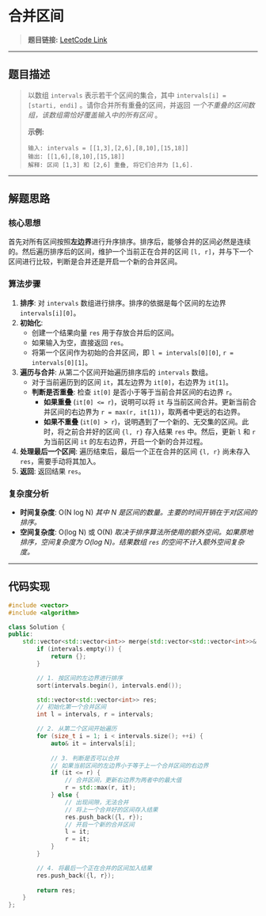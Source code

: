 # 合并区间

> **题目链接:** [LeetCode Link](https://leetcode.cn/problems/merge-intervals/)

---

## 题目描述

> 以数组 `intervals` 表示若干个区间的集合，其中 `intervals[i] = [starti, endi]` 。请你合并所有重叠的区间，并返回 *一个不重叠的区间数组，该数组需恰好覆盖输入中的所有区间* 。
>
> **示例:**
> ```
> 输入: intervals = [[1,3],[2,6],[8,10],[15,18]]
> 输出: [[1,6],[8,10],[15,18]]
> 解释: 区间 [1,3] 和 [2,6] 重叠, 将它们合并为 [1,6].
> ```

---

## 解题思路

### 核心思想
首先对所有区间按照**左边界**进行升序排序。排序后，能够合并的区间必然是连续的。然后遍历排序后的区间，维护一个当前正在合并的区间 `[l, r]`，并与下一个区间进行比较，判断是合并还是开启一个新的合并区间。

### 算法步骤
1.  **排序**: 对 `intervals` 数组进行排序。排序的依据是每个区间的左边界 `intervals[i][0]`。
2.  **初始化**:
    *   创建一个结果向量 `res` 用于存放合并后的区间。
    *   如果输入为空，直接返回 `res`。
    *   将第一个区间作为初始的合并区间，即 `l = intervals[0][0]`, `r = intervals[0][1]`。
3.  **遍历与合并**: 从第二个区间开始遍历排序后的 `intervals` 数组。
    *   对于当前遍历到的区间 `it`，其左边界为 `it[0]`，右边界为 `it[1]`。
    *   **判断是否重叠**: 检查 `it[0]` 是否小于等于当前合并区间的右边界 `r`。
        *   **如果重叠** (`it[0] <= r`)，说明可以将 `it` 与当前区间合并。更新当前合并区间的右边界为 `r = max(r, it[1])`，取两者中更远的右边界。
        *   **如果不重叠** (`it[0] > r`)，说明遇到了一个新的、无交集的区间。此时，将之前合并好的区间 `{l, r}` 存入结果 `res` 中。然后，更新 `l` 和 `r` 为当前区间 `it` 的左右边界，开启一个新的合并过程。
4.  **处理最后一个区间**: 遍历结束后，最后一个正在合并的区间 `{l, r}` 尚未存入 `res`，需要手动将其加入。
5.  **返回**: 返回结果 `res`。

### 复杂度分析
- **时间复杂度**: O(N log N)
  *其中 N 是区间的数量。主要的时间开销在于对区间的排序。*
- **空间复杂度**: O(log N) 或 O(N)
  *取决于排序算法所使用的额外空间。如果原地排序，空间复杂度为 O(log N)。结果数组 `res` 的空间不计入额外空间复杂度。*

---

## 代码实现

```cpp
#include <vector>
#include <algorithm>

class Solution {
public:
    std::vector<std::vector<int>> merge(std::vector<std::vector<int>>& intervals) {
        if (intervals.empty()) {
            return {};
        }

        // 1. 按区间的左边界进行排序
        sort(intervals.begin(), intervals.end());

        std::vector<std::vector<int>> res;
        // 初始化第一个合并区间
        int l = intervals, r = intervals;

        // 2. 从第二个区间开始遍历
        for (size_t i = 1; i < intervals.size(); ++i) {
            auto& it = intervals[i];
            
            // 3. 判断是否可以合并
            // 如果当前区间的左边界小于等于上一个合并区间的右边界
            if (it <= r) {
                // 合并区间，更新右边界为两者中的最大值
                r = std::max(r, it);
            } else {
                // 出现间隙，无法合并
                // 将上一个合并好的区间存入结果
                res.push_back({l, r});
                // 开启一个新的合并区间
                l = it;
                r = it;
            }
        }

        // 4. 将最后一个正在合并的区间加入结果
        res.push_back({l, r});
        
        return res;
    }
};
```